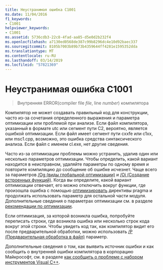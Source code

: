 ```yaml
---
title: Неустранимая ошибка C1001
ms.date: 11/04/2016
f1_keywords:
- C1001
helpviewer_keywords:
- C1001
ms.assetid: 5736cdb3-22c8-4fad-aa85-d5e0d2b232f4
ms.openlocfilehash: a7130ed0568de387c99b8296dc4e10d92baec337
ms.sourcegitcommit: 8105b7003b89b73b4359644ff4281e1595352dda
ms.translationtype: MT
ms.contentlocale: ru-RU
ms.lasthandoff: 03/14/2019
ms.locfileid: "57821369"
---
```

# <a name="fatal-error-c1001"></a>Неустранимая ошибка C1001

> Внутренняя ERROR(compiler file *file*, line *number*) компилятора

Компилятор не может создавать правильный код для конструкции, часто из-за сочетания определенного выражения и параметра оптимизации или проблемой при анализе. Если файл компилятора, указанный в формате utc или сегмент пути C2, вероятно, является ошибкой оптимизации. Если файл имеет сегмент пути cxxfe или c1xx, или msc1.cpp, возможно, это ошибка средства синтаксического анализа. Если файл с именем cl.exe, нет другие сведения.

Часто из-за оптимизации проблемы можно устранить, удалив один или несколько параметров оптимизации. Чтобы определить, какой вариант находится в неисправном, удаляйте параметры по одному время и повторите компиляцию до сообщение об ошибке исчезнет. Чаще всего за параметров [/Og (виды глобальной оптимизации)](../../build/reference/og-global-optimizations.md) и [/Oi (Создание встроенных функций)](../../build/reference/oi-generate-intrinsic-functions.md). Когда вы определите, какой вариант оптимизации отвечает, его можно отключить вокруг функции, где произошла ошибка с помощью [оптимизировать](../../preprocessor/optimize.md) директивы pragma и продолжать использовать параметр для остальной части модуля. Дополнительные сведения о параметрах оптимизации см. в разделе [рекомендации по оптимизации](../../build/optimization-best-practices.md).

Если оптимизация, за которой возникла ошибка, попробуйте переписать строки, где возникла ошибка или несколько строк кода вокруг этой строки. Чтобы увидеть код так, как компилятор видит его после предварительной обработки, можно использовать [/P (Предварительная обработка в файл)](../../build/reference/p-preprocess-to-a-file.md) параметр.

Дополнительные сведения о том, как выявить источник ошибки и как сообщить о внутренней ошибки компилятора в корпорацию Майкрософт, см. в разделе [как сообщить о проблеме с набором инструментов Visual C++](../../how-to-report-a-problem-with-the-visual-cpp-toolset.md).
